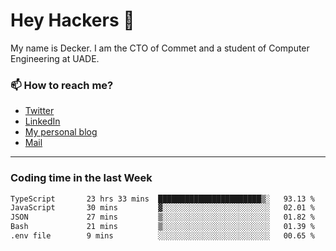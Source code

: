 # Hey Hackers 👋

My name is Decker. I am the CTO of Commet and a student of Computer Engineering at UADE.

### 📫 How to reach me?
- [Twitter](https://x.com/0xDecker) 
- [LinkedIn](https://www.linkedin.com/in/decker-urbano/) 
- [My personal blog](http://decker.sh) 
- [Mail](mailto:me@decker.sh)

---

### Coding time in the last Week

<!--START_SECTION:waka-->

```txt
TypeScript       23 hrs 33 mins  ███████████████████████▒░   93.13 %
JavaScript       30 mins         ▓░░░░░░░░░░░░░░░░░░░░░░░░   02.01 %
JSON             27 mins         ▒░░░░░░░░░░░░░░░░░░░░░░░░   01.82 %
Bash             21 mins         ▒░░░░░░░░░░░░░░░░░░░░░░░░   01.39 %
.env file        9 mins          ░░░░░░░░░░░░░░░░░░░░░░░░░   00.65 %
```

<!--END_SECTION:waka-->
